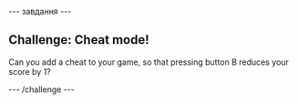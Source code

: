 \--- завдання \---

## Challenge: Cheat mode!

Can you add a cheat to your game, so that pressing button B reduces your score by 1?

\--- /challenge \---